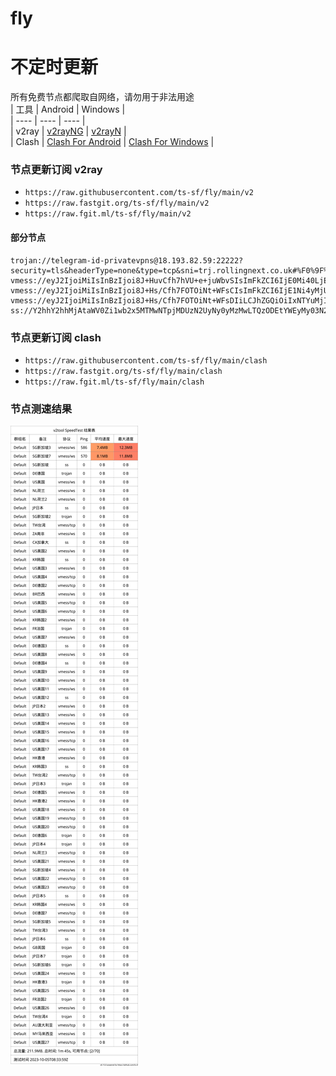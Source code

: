 # fly
# 不定时更新
所有免费节点都爬取自网络，请勿用于非法用途  
|  工具  | Android  | Windows  |  
|  ----  | ----   | ----  |  
| v2ray  | [v2rayNG](https://github.com/2dust/v2rayNG/releases) | [v2rayN](https://github.com/2dust/v2rayN/releases) |  
| Clash  | [Clash For Android](https://github.com/Kr328/ClashForAndroid/releases) | [Clash For Windows](https://github.com/Fndroid/clash_for_windows_pkg/releases) | 
  
### 节点更新订阅  v2ray
- `https://raw.githubusercontent.com/ts-sf/fly/main/v2`  
- `https://raw.fastgit.org/ts-sf/fly/main/v2`  
- `https://raw.fgit.ml/ts-sf/fly/main/v2`  
#### 部分节点  
``` 
trojan://telegram-id-privatevpns@18.193.82.59:22222?security=tls&headerType=none&type=tcp&sni=trj.rollingnext.co.uk#%F0%9F%87%A9%F0%9F%87%AADE%E5%BE%B7%E5%9B%BD
vmess://eyJ2IjoiMiIsInBzIjoi8J+HuvCfh7hVU+e+juWbvSIsImFkZCI6IjE0Mi40LjExMC4xNyIsInBvcnQiOiI0NDMiLCJpZCI6IjQxODA0OGFmLWEyOTMtNGI5OS05YjBjLTk4Y2EzNTgwZGQyNCIsImFpZCI6IjY0Iiwic2N5IjoiYXV0byIsIm5ldCI6IndzIiwidHlwZSI6Im5vbmUiLCJob3N0Ijoid3d3LjQ0NzE2NzY2Lnh5eiIsInBhdGgiOiIvcGF0aC8xNjkxNjY0MTM2ODU4IiwidGxzIjoidGxzIiwic25pIjoid3d3LjQ0NzE2NzY2Lnh5eiIsInRlc3RfbmFtZSI6IlVT576O5Zu9In0=
vmess://eyJ2IjoiMiIsInBzIjoi8J+Hs/Cfh7FOTOiNt+WFsCIsImFkZCI6IjE1Ni4yMjUuNjcuMTUzIiwicG9ydCI6IjQ0MyIsImlkIjoiYTdmYThmMTQtNGZiNi00MjgwLTkwMDUtZDZiYmU5OWM1ZGE5IiwiYWlkIjoiNjQiLCJzY3kiOiJhdXRvIiwibmV0Ijoid3MiLCJ0eXBlIjoibm9uZSIsImhvc3QiOiJ3d3cuODQ1NTAxNzkueHl6IiwicGF0aCI6Ii9wYXRoLzE2OTE2NjQxMzY4NTgiLCJ0bHMiOiJ0bHMiLCJzbmkiOiJ3d3cuODQ1NTAxNzkueHl6IiwidGVzdF9uYW1lIjoiTkzojbflhbAifQ==
vmess://eyJ2IjoiMiIsInBzIjoi8J+Hs/Cfh7FOTOiNt+WFsDIiLCJhZGQiOiIxNTYuMjI1LjY3LjIzMiIsInBvcnQiOiI0NDMiLCJpZCI6IjkzNTAzZGQ1LTI0NWEtNGViMS1hZTJhLTU3YWI5ZjJiM2MyOSIsImFpZCI6IjY0Iiwic2N5IjoiYXV0byIsIm5ldCI6IndzIiwidHlwZSI6Im5vbmUiLCJob3N0Ijoid3d3LjQ3NzM0NjQ3Lnh5eiIsInBhdGgiOiIvcGF0aC8xNjkxNjY0MTM2ODU4IiwidGxzIjoidGxzIiwic25pIjoid3d3LjQ3NzM0NjQ3Lnh5eiIsInRlc3RfbmFtZSI6Ik5M6I235YWwMiJ9
ss://Y2hhY2hhMjAtaWV0Zi1wb2x5MTMwNTpjMDUzN2UyNy0yMzMwLTQzODEtYWEyMy03N2QwYzkxZWVmNDE=@free.themars.top:32102#%F0%9F%87%AF%F0%9F%87%B5JP%E6%97%A5%E6%9C%AC
```
### 节点更新订阅  clash
- `https://raw.githubusercontent.com/ts-sf/fly/main/clash`  
- `https://raw.fastgit.org/ts-sf/fly/main/clash`  
- `https://raw.fgit.ml/ts-sf/fly/main/clash`  

### 节点测速结果
![image](traffic.png)
